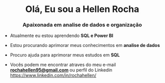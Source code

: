 <h1 align="center">Olá, Eu sou a Hellen Rocha</h1>
<h3 align="center">Apaixonada em analise de dados e organização</h3>

- Atualmente eu estou aprendendo **SQL e Power BI**

- Estou procurando aprimorar meus conhecimentos em **analise de dados**

- Procuro ajuda para aprimorar meus estudos em **SQL**

- Vocês podem me encontrar atraves do meu e-mail **rochahellen95@gmail.com** ou perfil do Linkedin https://www.linkedin.com/in/rochahellen/

